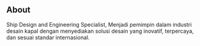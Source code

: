 ## About

Ship Design and Engineering Specialist, Menjadi pemimpin dalam industri desain kapal dengan menyediakan solusi desain yang inovatif, terpercaya, dan sesuai standar internasional.